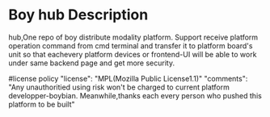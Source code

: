 # Boy hub Description  
hub,One repo of boy distribute modality platform. Support receive platform operation command from cmd terminal and transfer it to platform board's unit so that eachevery platform devices or frontend-UI will be able to work under same backend page and get more security.

#license policy
"license": "MPL(Mozilla Public License1.1)"
"comments": "Any unauthoritied using risk won't be charged to current platform developper-boybian. Meanwhile,thanks each every person who pushed this platform to be built"